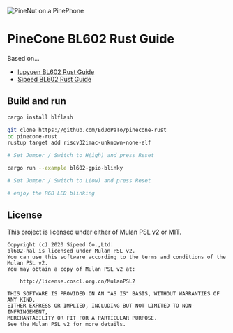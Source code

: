 ![PineNut on a PinePhone](https://edjopato.de/assets/2021/01/pinephone-pinenut.jpg)

# PineCone BL602 Rust Guide

Based on...

- [lupyuen BL602 Rust Guide](https://github.com/lupyuen/bl602-rust-guide)
- [Sipeed BL602 Rust Guide](https://github.com/sipeed/bl602-rust-guide)


## Build and run

```bash
cargo install blflash

git clone https://github.com/EdJoPaTo/pinecone-rust
cd pinecone-rust
rustup target add riscv32imac-unknown-none-elf

# Set Jumper / Switch to H(igh) and press Reset

cargo run --example bl602-gpio-blinky

# Set Jumper / Switch to L(ow) and press Reset

# enjoy the RGB LED blinking
```

## License

This project is licensed under either of Mulan PSL v2 or MIT.

```
Copyright (c) 2020 Sipeed Co.,Ltd.
bl602-hal is licensed under Mulan PSL v2.
You can use this software according to the terms and conditions of the Mulan PSL v2.
You may obtain a copy of Mulan PSL v2 at:

    http://license.coscl.org.cn/MulanPSL2

THIS SOFTWARE IS PROVIDED ON AN "AS IS" BASIS, WITHOUT WARRANTIES OF ANY KIND,
EITHER EXPRESS OR IMPLIED, INCLUDING BUT NOT LIMITED TO NON-INFRINGEMENT,
MERCHANTABILITY OR FIT FOR A PARTICULAR PURPOSE.
See the Mulan PSL v2 for more details.
```
